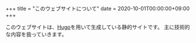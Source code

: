 +++
title = "このウェブサイトについて"
date = 2020-10-01T00:00:00+09:00
+++

このウェブサイトは、[Hugo](https://gohugo.io/)を用いて生成している静的サイトです。
主に技術的な内容を扱っていきます。

